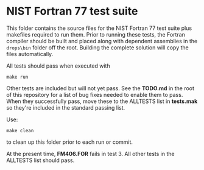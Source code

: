 # NIST Fortran 77 test suite

This folder contains the source files for the NIST Fortran 77 test suite plus makefiles required to run them. Prior 
to running these tests, the Fortran compiler should be built and placed along with dependent assemblies in the 
`drops\bin` folder off the root. Building the complete solution will copy the files automatically.

All tests should pass when executed with

`make run`

Other tests are included but will not yet pass. See the **TODO.md** in the root of this repository for a list of bug 
fixes needed to enable them to pass. When they successfully pass, move these to the ALLTESTS list in **tests.mak** so 
they're included in the standard passing list.

Use:

`make clean`

to clean up this folder prior to each run or commit.

At the present time, **FM406.FOR** fails in test 3. All other tests in the ALLTESTS list should pass.